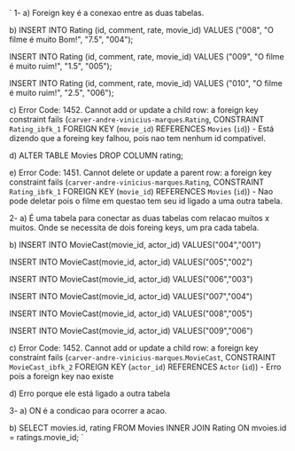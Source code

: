 `
1- a) Foreign key é a conexao entre as duas tabelas.

b)
INSERT INTO Rating (id, comment, rate, movie_id)
VALUES ("008", "O filme é muito Bom!", "7.5", "004");

INSERT INTO Rating (id, comment, rate, movie_id)
VALUES ("009", "O filme é muito ruim!", "1.5", "005");

INSERT INTO Rating (id, comment, rate, movie_id)
VALUES ("010", "O filme é muito ruim!", "2.5", "006");

c) Error Code: 1452. Cannot add or update a child row: a foreign key constraint fails (`carver-andre-vinicius-marques`.`Rating`, CONSTRAINT `Rating_ibfk_1` FOREIGN KEY (`movie_id`) REFERENCES `Movies` (`id`)) - Está dizendo que a foreing key falhou, pois nao tem nenhum id compativel.

d) ALTER TABLE Movies DROP COLUMN rating;

e) Error Code: 1451. Cannot delete or update a parent row: a foreign key constraint fails (`carver-andre-vinicius-marques`.`Rating`, CONSTRAINT `Rating_ibfk_1` FOREIGN KEY (`movie_id`) REFERENCES `Movies` (`id`)) - Nao pode deletar pois o filme em questao tem seu id ligado a uma outra tabela.


2- a) É uma tabela para conectar as duas tabelas com relacao muitos x muitos. Onde se necessita de dois foreing keys, um pra cada tabela.

b)
INSERT INTO MovieCast(movie_id, actor_id) VALUES("004","001")

INSERT INTO MovieCast(movie_id, actor_id) VALUES("005","002")

INSERT INTO MovieCast(movie_id, actor_id) VALUES("006","003")

INSERT INTO MovieCast(movie_id, actor_id) VALUES("007","004")

INSERT INTO MovieCast(movie_id, actor_id) VALUES("008","005")

INSERT INTO MovieCast(movie_id, actor_id) VALUES("009","006")

c) Error Code: 1452. Cannot add or update a child row: a foreign key constraint fails (`carver-andre-vinicius-marques`.`MovieCast`, CONSTRAINT `MovieCast_ibfk_2` FOREIGN KEY (`actor_id`) REFERENCES `Actor` (`id`)) - Erro pois a foreign key nao existe

d) Erro porque ele está ligado a outra tabela

3- a) ON é a condicao para ocorrer a acao.

b) SELECT movies.id, rating FROM Movies INNER JOIN Rating ON mvoies.id = ratings.movie_id;
`
